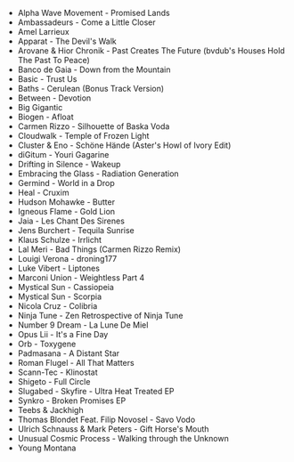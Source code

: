 * Alpha Wave Movement - Promised Lands
* Ambassadeurs - Come a Little Closer
* Amel Larrieux
* Apparat - The Devil's Walk
* Arovane & Hior Chronik - Past Creates The Future (bvdub's Houses Hold The Past To Peace)
* Banco de Gaia - Down from the Mountain
* Basic - Trust Us
* Baths - Cerulean (Bonus Track Version)
* Between - Devotion
* Big Gigantic
* Biogen - Afloat
* Carmen Rizzo - Silhouette of Baska Voda
* Cloudwalk - Temple of Frozen Light
* Cluster & Eno - Schöne Hände (Aster's Howl of Ivory Edit)
* diGitum - Youri Gagarine
* Drifting in Silence - Wakeup
* Embracing the Glass - Radiation Generation
* Germind - World in a Drop
* Heal - Cruxim
* Hudson Mohawke - Butter
* Igneous Flame - Gold Lion
* Jaia - Les Chant Des Sirenes
* Jens Burchert - Tequila Sunrise
* Klaus Schulze - Irrlicht
* Lal Meri - Bad Things (Carmen Rizzo Remix)
* Louigi Verona - droning177
* Luke Vibert - Liptones
* Marconi Union - Weightless Part 4
* Mystical Sun - Cassiopeia
* Mystical Sun - Scorpia
* Nicola Cruz - Colibria
* Ninja Tune - Zen Retrospective of Ninja Tune
* Number 9 Dream - La Lune De Miel
* Opus Lii - It's a Fine Day
* Orb - Toxygene
* Padmasana - A Distant Star
* Roman Flugel - All That Matters
* Scann-Tec - Klinostat
* Shigeto - Full Circle
* Slugabed - Skyfire - Ultra Heat Treated EP
* Synkro - Broken Promises EP
* Teebs & Jackhigh
* Thomas Blondet Feat. Filip Novosel - Savo Vodo
* Ulrich Schnauss & Mark Peters - Gift Horse's Mouth
* Unusual Cosmic Process - Walking through the Unknown
* Young Montana

